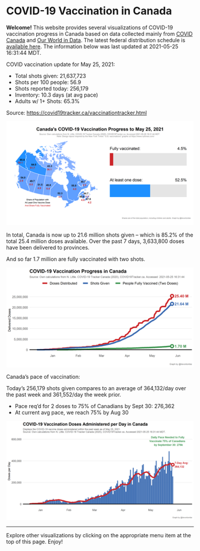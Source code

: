 COVID-19 Vaccination in Canada
==============================

**Welcome!** This website provides several visualizations of COVID-19
vaccination progress in Canada based on data collected mainly from
[COVID Canada](https://covid19tracker.ca/vaccinationtracker.html) and
[Our World in Data](https://ourworldindata.org/covid-vaccinations). The
latest federal distribution schedule is [available
here](https://www.canada.ca/en/public-health/services/diseases/2019-novel-coronavirus-infection/prevention-risks/covid-19-vaccine-treatment/vaccine-rollout.html).
The information below was last updated at 2021-05-25 16:31:44 MDT.

COVID vaccination update for May 25, 2021:

-   Total shots given: 21,637,723
-   Shots per 100 people: 56.9
-   Shots reported today: 256,179
-   Inventory: 10.3 days (at avg pace)
-   Adults w/ 1+ Shots: 65.3%

Source:
<a href="https://covid19tracker.ca/vaccinationtracker.html" class="uri">https://covid19tracker.ca/vaccinationtracker.html</a>

![](Plots/plot_main.png)

In total, Canada is now up to 21.6 million shots given – which is 85.2%
of the total 25.4 million doses available. Over the past 7 days,
3,633,800 doses have been delivered to provinces.

And so far 1.7 million are fully vaccinated with two shots.

![](Plots/plot_total.png)

Canada’s pace of vaccination:

Today’s 256,179 shots given compares to an average of 364,132/day over
the past week and 361,552/day the week prior.

-   Pace req’d for 2 doses to 75% of Canadians by Sept 30: 276,362
-   At current avg pace, we reach 75% by Aug 30

![](Plots/pace_national.png)

------------------------------------------------------------------------

Explore other visualizations by clicking on the appropriate menu item at
the top of this page. Enjoy!
